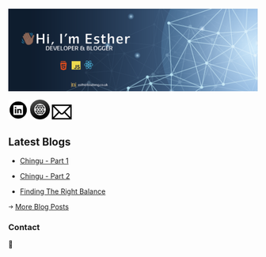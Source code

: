 ![Profile Banner](/img/banner.png)

<a href="https://www.linkedin.com/in/esther-agyare-boateng-004a3453/"><img src="/img/linkedin-icon.png" width=40></a>   <a href="http://estherboateng.co.uk/"><img src="/img/website-icon.png" width=40></a>   <a href="mailto:eagyare91@gmail.com"><img src="/img/mail-icon.png" width=40></a>








## Latest Blogs 

* [Chingu - Part 1](http://estherboateng.co.uk/chingu)

* [Chingu - Part 2](http://estherboateng.co.uk/chingupart2)

* [Finding The Right Balance](http://estherboateng.co.uk/balance)


<img src="/img/arrow.png" width=10> [More Blog Posts](http://estherboateng.co.uk/blog)



### Contact

:email: 

<!--
**Ess91/ess91** is a ✨ _special_ ✨ repository because its `README.md` (this file) appears on your GitHub profile.

Here are some ideas to get you started:

- 🔭 I’m currently working on ...
- 🌱 I’m currently learning ...
- 👯 I’m looking to collaborate on ...
- 🤔 I’m looking for help with ...
- 💬 Ask me about ...
- 📫 How to reach me: ...
- 😄 Pronouns: ...
- ⚡ Fun fact: ...
-->
